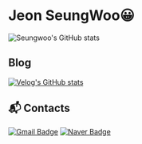 # Jeon SeungWoo😀

![Seungwoo's GitHub stats](https://github-readme-stats.vercel.app/api?username=Jeonseungwoo1&show_icons=true&theme=transparent)

## Blog
[![Velog's GitHub stats](https://velog-readme-stats.vercel.app/api/badge?name=swoo531)](https://velog.io/@swoo531)

## :mailbox_with_mail: Contacts
[![Gmail Badge](https://img.shields.io/badge/Gmail-d14836?style=flat-square&logo=Gmail&logoColor=white&link=mailto:kimsh1691@gmail.com)](mailto:swoo1577@gmail.com)
[![Naver Badge](https://img.shields.io/badge/Naver-03C75A?style=flat-square&logo=Naver&logoColor=white&link=mailto:rlatngus1691@naver.com)](mailto:swoo531@naver.com)
